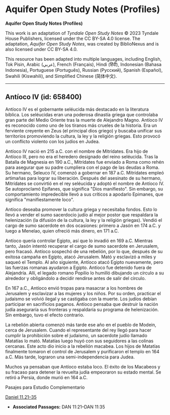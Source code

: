 # Aquifer Open Study Notes (Profiles)

**Aquifer Open Study Notes (Profiles)**

This work is an adaptation of *Tyndale Open Study Notes* © 2023 Tyndale House Publishers, licensed under the CC BY\-SA 4\.0 license. The adaptation, *Aquifer Open Study Notes*, was created by BiblioNexus and is also licensed under CC BY\-SA 4\.0\.

This resource has been adapted into multiple languages, including English, Tok Pisin, Arabic (عربي), French (Français), Hindi (हिंदी), Indonesian (Bahasa Indonesia), Portuguese (Português), Russian (Русский), Spanish (Español), Swahili (Kiswahili), and Simplified Chinese (简体中文).



--------------------------------

## Antíoco IV (id: 658400)

Antíoco IV es el gobernante seléucida más destacado en la literatura bíblica. Los seléucidas eran una poderosa dinastía griega que controlaba gran parte del Medio Oriente tras la muerte de Alejandro Magno. Antíoco IV es reconocido como uno de los tiranos más crueles de la historia. Era un ferviente creyente en Zeus (el principal dios griego) y buscaba unificar sus territorios promoviendo la cultura, la ley y la religión griegas. Esto provocó un conflicto violento con los judíos en Judea.

Antíoco IV nació en 215 a.C. con el nombre de Mitrídates. Era hijo de Antíoco III, pero no era el heredero designado del reino seléucida. Tras la Batalla de Magnesia en 190 a.C., Mitrídates fue enviado a Roma como rehén para asegurar que su padre cumpliera con el pago de las deudas a Roma. Su hermano, Seleuco IV, comenzó a gobernar en 187 a.C. Mitrídates empleó artimañas para lograr su liberación. Después del asesinato de su hermano, Mitrídates se convirtió en el rey seléucida y adoptó el nombre de Antíoco IV. Se autoproclamó Epífanes, que significa "Dios manifiesto". Sin embargo, su comportamiento impredecible llevó a sus críticos a apodarlo Epimanes, que significa "manifiestamente loco".

Antíoco deseaba promover la cultura griega y necesitaba fondos. Esto lo llevó a vender el sumo sacerdocio judío al mejor postor que respaldara la helenización (la difusión de la cultura, la ley y la religión griegas). Vendió el cargo de sumo sacerdote en dos ocasiones: primero a Jasón en 174 a.C. y luego a Menelao, quien ofreció más dinero, en 171 a.C.

Antíoco quería controlar Egipto, así que lo invadió en 169 a.C. Mientras tanto, Jasón intentó recuperar el cargo de sumo sacerdote en Jerusalem, pero fracasó. Antíoco sospechó de una rebelión, por lo que, después de su exitosa campaña en Egipto, atacó Jerusalem. Mató y esclavizó a miles y saqueó el Templo. Al año siguiente, Antíoco atacó Egipto nuevamente, pero las fuerzas romanas ayudaron a Egipto. Antíoco fue detenido fuera de Alejandría. Allí, el legado romano Popilio lo humilló dibujando un círculo a su alrededor y obligándolo a decidir rendirse antes de salir del círculo.

En 167 a.C., Antíoco envió tropas para masacrar a los hombres de Jerusalem y esclavizar a las mujeres y los niños. Por su orden, practicar el judaísmo se volvió ilegal y se castigaba con la muerte. Los judíos debían participar en sacrificios paganos. Antíoco pensaba que destruir la nación judía aseguraría sus fronteras y respaldaría su programa de helenización. Sin embargo, tuvo el efecto contrario.

La rebelión abierta comenzó más tarde ese año en el pueblo de Modein, cerca de Jerusalem. Cuando el representante del rey llegó para hacer cumplir la prohibición sobre el judaísmo, un sacerdote judío llamado Matatías lo mató. Matatías luego huyó con sus seguidores a las colinas cercanas. Este acto dio inicio a la rebelión macabea. Los hijos de Matatías finalmente tomaron el control de Jerusalem y purificaron el templo en 164 a.C. Más tarde, lograron una semi\-independencia para Judea.

Muchos ya pensaban que Antíoco estaba loco. El éxito de los Macabeos y su fracaso para detener la revuelta judía empeoraron su estado mental. Se retiró a Persia, donde murió en 164 a.C.

Pasajes para Estudio Complementario

[Daniel 11\.21–35](https://ref.ly/Dan11:21-Dan11:35)

* **Associated Passages:** DAN 11:21–DAN 11:35

